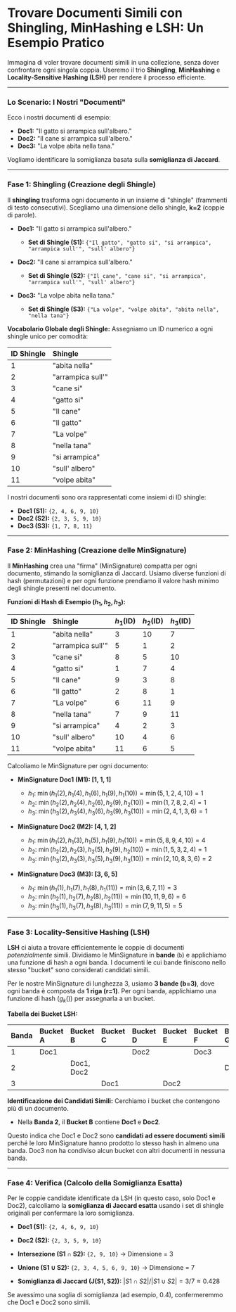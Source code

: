 # Trovare Documenti Simili con Shingling, MinHashing e LSH: Un Esempio Pratico

Immagina di voler trovare documenti simili in una collezione, senza dover confrontare ogni singola coppia. Useremo il trio **Shingling**, **MinHashing** e **Locality-Sensitive Hashing (LSH)** per rendere il processo efficiente.

---

### Lo Scenario: I Nostri "Documenti"

Ecco i nostri documenti di esempio:

* **Doc1:** "Il gatto si arrampica sull'albero."
* **Doc2:** "Il cane si arrampica sull'albero."
* **Doc3:** "La volpe abita nella tana."

Vogliamo identificare la somiglianza basata sulla **somiglianza di Jaccard**.

---

### Fase 1: Shingling (Creazione degli Shingle)

Il **shingling** trasforma ogni documento in un insieme di "shingle" (frammenti di testo consecutivi). Scegliamo una dimensione dello shingle, **k=2** (coppie di parole).

* **Doc1:** "Il gatto si arrampica sull'albero."
    * **Set di Shingle (S1):** `{"Il gatto", "gatto si", "si arrampica", "arrampica sull'", "sull' albero"}`

* **Doc2:** "Il cane si arrampica sull'albero."
    * **Set di Shingle (S2):** `{"Il cane", "cane si", "si arrampica", "arrampica sull'", "sull' albero"}`

* **Doc3:** "La volpe abita nella tana."
    * **Set di Shingle (S3):** `{"La volpe", "volpe abita", "abita nella", "nella tana"}`

**Vocabolario Globale degli Shingle:**
Assegniamo un ID numerico a ogni shingle unico per comodità:

| ID Shingle | Shingle           |
| :--------- | :---------------- |
| 1          | "abita nella"     |
| 2          | "arrampica sull'" |
| 3          | "cane si"         |
| 4          | "gatto si"        |
| 5          | "Il cane"         |
| 6          | "Il gatto"        |
| 7          | "La volpe"        |
| 8          | "nella tana"      |
| 9          | "si arrampica"    |
| 10         | "sull' albero"    |
| 11         | "volpe abita"     |

I nostri documenti sono ora rappresentati come insiemi di ID shingle:

* **Doc1 (S1):** `{2, 4, 6, 9, 10}`
* **Doc2 (S2):** `{2, 3, 5, 9, 10}`
* **Doc3 (S3):** `{1, 7, 8, 11}`

---

### Fase 2: MinHashing (Creazione delle MinSignature)

Il **MinHashing** crea una "firma" (MinSignature) compatta per ogni documento, stimando la somiglianza di Jaccard. Usiamo diverse funzioni di hash (permutazioni) e per ogni funzione prendiamo il valore hash minimo degli shingle presenti nel documento.

**Funzioni di Hash di Esempio ($h_1, h_2, h_3$):**

| ID Shingle | Shingle           | $h_1$(ID) | $h_2$(ID) | $h_3$(ID) |
| :--------- | :---------------- | :-------- | :-------- | :-------- |
| 1          | "abita nella"     | 3         | 10        | 7         |
| 2          | "arrampica sull'" | 5         | 1         | 2         |
| 3          | "cane si"         | 8         | 5         | 10        |
| 4          | "gatto si"        | 1         | 7         | 4         |
| 5          | "Il cane"         | 9         | 3         | 8         |
| 6          | "Il gatto"        | 2         | 8         | 1         |
| 7          | "La volpe"        | 6         | 11        | 9         |
| 8          | "nella tana"      | 7         | 9         | 11        |
| 9          | "si arrampica"    | 4         | 2         | 3         |
| 10         | "sull' albero"    | 10        | 4         | 6         |
| 11         | "volpe abita"     | 11        | 6         | 5         |

Calcoliamo le MinSignature per ogni documento:

* **MinSignature Doc1 (M1): [1, 1, 1]**
    * $h_1$: $\min(h_1(2), h_1(4), h_1(6), h_1(9), h_1(10)) = \min(5, 1, 2, 4, 10) = 1$
    * $h_2$: $\min(h_2(2), h_2(4), h_2(6), h_2(9), h_2(10)) = \min(1, 7, 8, 2, 4) = 1$
    * $h_3$: $\min(h_3(2), h_3(4), h_3(6), h_3(9), h_3(10)) = \min(2, 4, 1, 3, 6) = 1$

* **MinSignature Doc2 (M2): [4, 1, 2]**
    * $h_1$: $\min(h_1(2), h_1(3), h_1(5), h_1(9), h_1(10)) = \min(5, 8, 9, 4, 10) = 4$
    * $h_2$: $\min(h_2(2), h_2(3), h_2(5), h_2(9), h_2(10)) = \min(1, 5, 3, 2, 4) = 1$
    * $h_3$: $\min(h_3(2), h_3(3), h_3(5), h_3(9), h_3(10)) = \min(2, 10, 8, 3, 6) = 2$

* **MinSignature Doc3 (M3): [3, 6, 5]**
    * $h_1$: $\min(h_1(1), h_1(7), h_1(8), h_1(11)) = \min(3, 6, 7, 11) = 3$
    * $h_2$: $\min(h_2(1), h_2(7), h_2(8), h_2(11)) = \min(10, 11, 9, 6) = 6$
    * $h_3$: $\min(h_3(1), h_3(7), h_3(8), h_3(11)) = \min(7, 9, 11, 5) = 5$

---

### Fase 3: Locality-Sensitive Hashing (LSH)

**LSH** ci aiuta a trovare efficientemente le coppie di documenti *potenzialmente* simili. Dividiamo le MinSignature in **bande** (`b`) e applichiamo una funzione di hash a ogni banda. I documenti le cui bande finiscono nello stesso "bucket" sono considerati candidati simili.

Per le nostre MinSignature di lunghezza 3, usiamo **3 bande (b=3)**, dove ogni banda è composta da **1 riga (r=1)**. Per ogni banda, applichiamo una funzione di hash ($g_k()$) per assegnarla a un bucket.

**Tabella dei Bucket LSH:**

| Banda | Bucket A | Bucket B   | Bucket C | Bucket D | Bucket E | Bucket F | Bucket G | Bucket H |
| :---- | :------- | :--------- | :------- | :------- | :------- | :------- | :------- | :------- |
| 1     | Doc1     |            |          | Doc2     |          | Doc3     |          |          |
| 2     |          | Doc1, Doc2 |          |          |          |          | Doc3     |          |
| 3     |          |            | Doc1     |          | Doc2     |          |          | Doc3     |

**Identificazione dei Candidati Simili:**
Cerchiamo i bucket che contengono più di un documento.

* Nella **Banda 2**, il **Bucket B** contiene **Doc1** e **Doc2**.

Questo indica che Doc1 e Doc2 sono **candidati ad essere documenti simili** perché le loro MinSignature hanno prodotto lo stesso hash in almeno una banda. Doc3 non ha condiviso alcun bucket con altri documenti in nessuna banda.

---

### Fase 4: Verifica (Calcolo della Somiglianza Esatta)

Per le coppie candidate identificate da LSH (in questo caso, solo Doc1 e Doc2), calcoliamo la **somiglianza di Jaccard esatta** usando i set di shingle originali per confermare la loro somiglianza.

* **Doc1 (S1):** `{2, 4, 6, 9, 10}`
* **Doc2 (S2):** `{2, 3, 5, 9, 10}`

* **Intersezione (S1 $\cap$ S2):** `{2, 9, 10}` $\to$ Dimensione = 3
* **Unione (S1 $\cup$ S2):** `{2, 3, 4, 5, 6, 9, 10}` $\to$ Dimensione = 7

* **Somiglianza di Jaccard (J(S1, S2)):** $|S1 \cap S2| / |S1 \cup S2| = 3 / 7 \approx 0.428$

Se avessimo una soglia di somiglianza (ad esempio, 0.4), confermeremmo che Doc1 e Doc2 sono simili.
